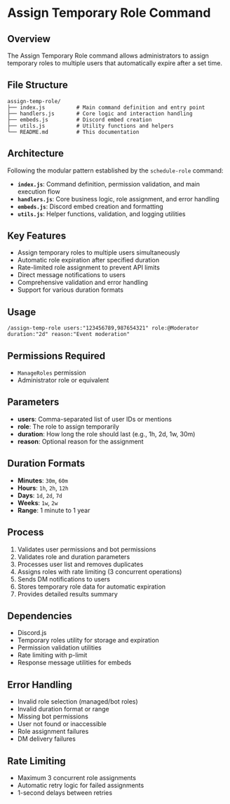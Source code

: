 # Assign Temporary Role Command

## Overview

The Assign Temporary Role command allows administrators to assign temporary roles to multiple users that automatically expire after a set time.

## File Structure

```
assign-temp-role/
├── index.js          # Main command definition and entry point
├── handlers.js       # Core logic and interaction handling
├── embeds.js         # Discord embed creation
├── utils.js          # Utility functions and helpers
└── README.md         # This documentation
```

## Architecture

Following the modular pattern established by the `schedule-role` command:

- **`index.js`**: Command definition, permission validation, and main execution flow
- **`handlers.js`**: Core business logic, role assignment, and error handling
- **`embeds.js`**: Discord embed creation and formatting
- **`utils.js`**: Helper functions, validation, and logging utilities

## Key Features

- Assign temporary roles to multiple users simultaneously
- Automatic role expiration after specified duration
- Rate-limited role assignment to prevent API limits
- Direct message notifications to users
- Comprehensive validation and error handling
- Support for various duration formats

## Usage

```
/assign-temp-role users:"123456789,987654321" role:@Moderator duration:"2d" reason:"Event moderation"
```

## Permissions Required

- `ManageRoles` permission
- Administrator role or equivalent

## Parameters

- **users**: Comma-separated list of user IDs or mentions
- **role**: The role to assign temporarily
- **duration**: How long the role should last (e.g., 1h, 2d, 1w, 30m)
- **reason**: Optional reason for the assignment

## Duration Formats

- **Minutes**: `30m`, `60m`
- **Hours**: `1h`, `2h`, `12h`
- **Days**: `1d`, `2d`, `7d`
- **Weeks**: `1w`, `2w`
- **Range**: 1 minute to 1 year

## Process

1. Validates user permissions and bot permissions
2. Validates role and duration parameters
3. Processes user list and removes duplicates
4. Assigns roles with rate limiting (3 concurrent operations)
5. Sends DM notifications to users
6. Stores temporary role data for automatic expiration
7. Provides detailed results summary

## Dependencies

- Discord.js
- Temporary roles utility for storage and expiration
- Permission validation utilities
- Rate limiting with p-limit
- Response message utilities for embeds

## Error Handling

- Invalid role selection (managed/bot roles)
- Invalid duration format or range
- Missing bot permissions
- User not found or inaccessible
- Role assignment failures
- DM delivery failures

## Rate Limiting

- Maximum 3 concurrent role assignments
- Automatic retry logic for failed assignments
- 1-second delays between retries
